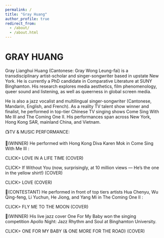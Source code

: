 ```yaml
---
permalink: /
title: "Gray Huang"
author_profile: true
redirect_from: 
  - /about/
  - /about.html
---
```



GRAY HUANG
======
Gray Lianghui Huang (Cantonese: Gray Wong Leung-fai) is a transdisciplinary artist-scholar and singer-songwriter based in upstate New York. He is currently a PhD candidate in Comparative Literature at SUNY Binghamton. His research explores media aesthetics, film phenomenology, queer sound and listening, as well as queerness in global screen media.

He is also a jazz vocalist and multilingual singer-songwriter (Cantonese, Mandarin, English, and French). As a reality TV talent show winner and finalist, he performed in top-tier Chinese TV singing shows Come Sing With Me III and The Coming One II. His performances span across New York, Hong Kong SAR, mainland China, and Vietnam.

📺TV & MUSIC PERFORMANCE:

🎤(WINNER) He performed with Hong Kong Diva Karen Mok in Come Sing With Me III :

CLICK> LOVE IN A LIFE TIME (COVER)

CLICK> If Without You (now, surprisingly, at 10 million views — He’s the one in the yellow shirt!) (COVER)

CLICK> LOVE (COVER)

🎤(CONTESTANT) He performed in front of top tiers artists Hua Chenyu, Wu Qing-feng, Li Yuchun, He Jiong, and Yang Mi in The Coming One II :

CLICK> FLY ME TO THE MOON (COVER)

🎤(WINNER) His live jazz cover One For My Baby won the singing competition Apollo Night: Jazz Rhythm and Soul at Binghamton University.

CLICK> ONE FOR MY BABY (& ONE MORE FOR THE ROAD) (COVER)

